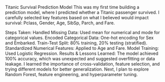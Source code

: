 Titanic Survival Prediction Model
This was my first time building a prediction model, where I predicted whether a Titanic passenger survived. I carefully selected key features based on what I believed would impact survival: Pclass, Gender, Age, SibSp, Parch, and Fare.

Steps Taken:
Handled Missing Data: Used mean for numerical and mode for categorical values.
Encoded Categorical Data: One-hot encoding for Sex and Embarked.
Train-Test Split: 80% training, 20% testing (stratified).
Standardized Numerical Features: Applied to Age and Fare.
Model Training: Used Logistic Regression.
Results & Lessons Learned:
The model achieved 100% accuracy, which was unexpected and suggested overfitting or data leakage.
I learned the importance of cross-validation, feature selection, and trying different models for better generalization.
Next, I plan to explore Random Forest, feature engineering, and hyperparameter tuning.